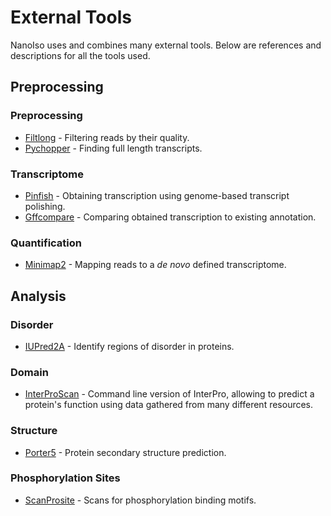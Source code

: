 # External Tools

NanoIso uses and combines many external tools. Below are references and descriptions for all the tools used.

## Preprocessing

### Preprocessing
* [Filtlong](https://github.com/rrwick/Filtlong/) - Filtering reads by their quality.
* [Pychopper](https://github.com/nanoporetech/pychopper) - Finding full length transcripts.

### Transcriptome
* [Pinfish](https://github.com/nanoporetech/pinfish) - Obtaining transcription using genome-based transcript polishing.
* [Gffcompare](https://github.com/gpertea/gffcompare) - Comparing obtained transcription to existing annotation.

### Quantification
* [Minimap2](https://github.com/lh3/minimap2) - Mapping reads to a *de novo* defined transcriptome.

## Analysis

### Disorder
* [IUPred2A](https://iupred2a.elte.hu/) - Identify regions of disorder in proteins.

### Domain
* [InterProScan](https://github.com/ebi-pf-team/interproscan/wiki) - Command line version of InterPro, allowing to predict a protein's function using data gathered from many different resources.

### Structure
* [Porter5](https://github.com/mircare/Porter5/) - Protein secondary structure prediction.

### Phosphorylation Sites
* [ScanProsite](https://prosite.expasy.org/scanprosite/) - Scans for phosphorylation binding motifs.
